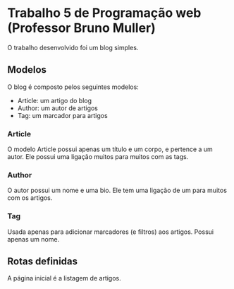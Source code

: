# Trabalho 5 de Programação web (Professor Bruno Muller)

O trabalho desenvolvido foi um blog simples.

## Modelos

O blog é composto pelos seguintes modelos:

* Article: um artigo do blog
* Author: um autor de artigos
* Tag: um marcador para artigos

### Article

O modelo Article possui apenas um título e um corpo, e
pertence a um autor. Ele possui uma ligação muitos para
muitos com as tags.

### Author

O autor possui um nome e uma bio. Ele tem uma ligação de
um para muitos com os artigos.

### Tag

Usada apenas para adicionar marcadores (e filtros) aos
artigos. Possui apenas um nome.

## Rotas definidas

A página inicial é a listagem de artigos.